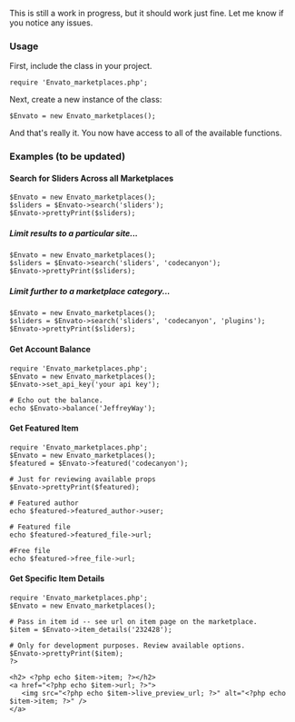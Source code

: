 This is still a work in progress, but it should work just fine. Let me know if you notice any issues. 

### Usage 
First, include the class in your project. 

`require 'Envato_marketplaces.php';`

Next, create a new instance of the class:

`$Envato = new Envato_marketplaces();`

And that's really it. You now have access to all of the available functions. 

### Examples (to be updated)
#### Search for Sliders Across all Marketplaces
    $Envato = new Envato_marketplaces();
    $sliders = $Envato->search('sliders');
    $Envato->prettyPrint($sliders);

##### Limit results to a particular site...
    $Envato = new Envato_marketplaces();
    $sliders = $Envato->search('sliders', 'codecanyon');
    $Envato->prettyPrint($sliders);

##### Limit further to a marketplace category...
    $Envato = new Envato_marketplaces();
    $sliders = $Envato->search('sliders', 'codecanyon', 'plugins');
    $Envato->prettyPrint($sliders);

#### Get Account Balance
    require 'Envato_marketplaces.php';
    $Envato = new Envato_marketplaces();
    $Envato->set_api_key('your api key');

    # Echo out the balance.
    echo $Envato->balance('JeffreyWay');

#### Get Featured Item
    require 'Envato_marketplaces.php';
    $Envato = new Envato_marketplaces();
    $featured = $Envato->featured('codecanyon');

    # Just for reviewing available props
    $Envato->prettyPrint($featured);

    # Featured author
    echo $featured->featured_author->user;

    # Featured file
    echo $featured->featured_file->url;

    #Free file
    echo $featured->free_file->url;

#### Get Specific Item Details
    require 'Envato_marketplaces.php';
    $Envato = new Envato_marketplaces();

    # Pass in item id -- see url on item page on the marketplace.
    $item = $Envato->item_details('232428');

    # Only for development purposes. Review available options.
    $Envato->prettyPrint($item);
    ?>

    <h2> <?php echo $item->item; ?></h2>
    <a href="<?php echo $item->url; ?>">
       <img src="<?php echo $item->live_preview_url; ?>" alt="<?php echo $item->item; ?>" />
    </a>



   

